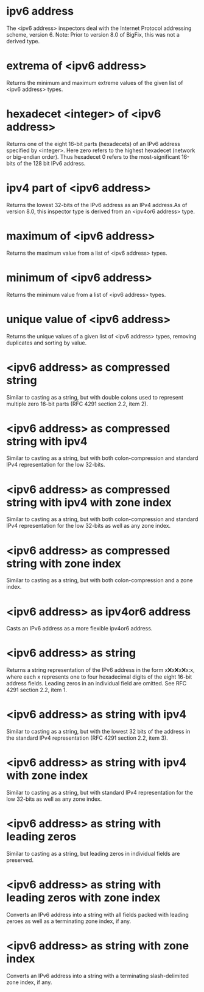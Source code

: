 # ipv6 address

The &lt;ipv6 address&gt; inspectors deal with the Internet Protocol addressing scheme, version 6. Note: Prior to version 8.0 of BigFix, this was not a derived type.

# extrema of &lt;ipv6 address&gt;

Returns the minimum and maximum extreme values of the given list of &lt;ipv6 address&gt; types.

# hexadecet &lt;integer&gt; of &lt;ipv6 address&gt;

Returns one of the eight 16-bit parts (hexadecets) of an IPv6 address specified by &lt;integer&gt;. Here zero refers to the highest hexadecet (network or big-endian order). Thus hexadecet 0 refers to the most-significant 16-bits of the 128 bit IPv6 address.

# ipv4 part of &lt;ipv6 address&gt;

Returns the lowest 32-bits of the IPv6 address as an IPv4 address.As of version 8.0, this inspector type is derived from an &lt;ipv4or6 address&gt; type.

# maximum of &lt;ipv6 address&gt;

Returns the maximum value from a list of &lt;ipv6 address&gt; types.

# minimum of &lt;ipv6 address&gt;

Returns the minimum value from a list of &lt;ipv6 address&gt; types.

# unique value of &lt;ipv6 address&gt;

Returns the unique values of a given list of &lt;ipv6 address&gt; types, removing duplicates and sorting by value.

# &lt;ipv6 address&gt; as compressed string

Similar to casting as a string, but with double colons used to represent multiple zero 16-bit parts (RFC 4291 section 2.2, item 2).

# &lt;ipv6 address&gt; as compressed string with ipv4

Similar to casting as a string, but with both colon-compression and standard IPv4 representation for the low 32-bits.

# &lt;ipv6 address&gt; as compressed string with ipv4 with zone index

Similar to casting as a string, but with both colon-compression and standard IPv4 representation for the low 32-bits as well as any zone index.

# &lt;ipv6 address&gt; as compressed string with zone index

Similar to casting as a string, but with both colon-compression and a zone index.

# &lt;ipv6 address&gt; as ipv4or6 address

Casts an IPv6 address as a more flexible ipv4or6 address.

# &lt;ipv6 address&gt; as string

Returns a string representation of the IPv6 address in the form x:x:x:x:x:x:x:x, where each x represents one to four hexadecimal digits of the eight 16-bit address fields. Leading zeros in an individual field are omitted. See RFC 4291 section 2.2, item 1.

# &lt;ipv6 address&gt; as string with ipv4

Similar to casting as a string, but with the lowest 32 bits of the address in the standard IPv4 representation (RFC 4291 section 2.2, item 3).

# &lt;ipv6 address&gt; as string with ipv4 with zone index

Similar to casting as a string, but with standard IPv4 representation for the low 32-bits as well as any zone index.

# &lt;ipv6 address&gt; as string with leading zeros

Similar to casting as a string, but leading zeros in individual fields are preserved.

# &lt;ipv6 address&gt; as string with leading zeros with zone index

Converts an IPv6 address into a string with all fields packed with leading zeroes as well as a terminating zone index, if any.

# &lt;ipv6 address&gt; as string with zone index

Converts an IPv6 address into a string with a terminating slash-delimited zone index, if any.
